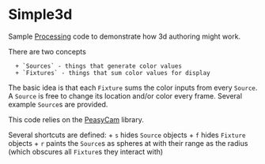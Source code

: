 # Simple3d

Sample [Processing](http://processing.org) code to demonstrate how 3d authoring might work.

There are two concepts

      + `Sources` - things that generate color values
      + `Fixtures` - things that sum color values for display

The basic idea is that each `Fixture` sums the color inputs from every `Source`. A `Source` is free to change its location and/or color every frame. Several example `Source`s are provided.

This code relies on the [PeasyCam](http://mrfeinberg.com/peasycam/) library.

Several shortcuts are defined:
	+ `s` hides `Source` objects
	+ `f` hides `Fixture` objects
	+ `r` paints the `Source`s as spheres at with their range as the radius (which obscures all `Fixture`s they interact with)

